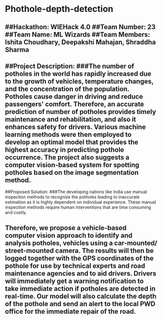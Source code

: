 # Phothole-depth-detection

##Hackathon: WIEHack 4.0
##Team Number: 23
##Team Name: ML Wizards
##Team Members: Ishita Choudhary, Deepakshi Mahajan, Shraddha Sharma
--------------------------------
##Project Description: 
###The number of potholes in the world has rapidly increased due to the growth of vehicles, temperature changes, and the concentration of the population. Potholes cause danger in driving and reduce passengers' comfort. Therefore, an accurate prediction of number of potholes provides timely maintenance and rehabilitation, and also it enhances safety for drivers. Various machine learning methods were then employed to develop an optimal model that provides the highest accuracy in predicting pothole occurrence. The project also suggests a computer vision-based system for spotting potholes based on the image segmentation method. 
---------------------------------
##Proposed Solution:
###The developing nations like India use manual inspection methods to recognize the potholes leading to inaccurate estimation as it is highly dependent on individual experience. These manual inspection methods require human interventions that are time consuming and costly. 

Therefore, we propose a vehicle-based computer vision approach to identify and analysis potholes, vehicles using a car-mounted/ street-mounted camera. The results will then be logged together with the GPS coordinates of the pothole for use by technical experts and road maintenance agencies and to aid drivers. Drivers will immediately get a warning notification to take immediate action if potholes are detected in real-time. 
Our model will also calculate the depth of the pothole and send an alert to the local PWD office for the immediate repair of the road.
---------------------------------

